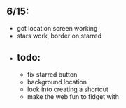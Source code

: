 ## 6/15:
- got location screen working
- stars work, border on starred
- ## todo:
	- fix starred button
	- background location
	- look into creating a shortcut
	- make the web fun to fidget with
